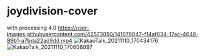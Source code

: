 # joydivision-cover
with processing 4.0
https://user-images.githubusercontent.com/42573050/141079047-f14af834-17ac-4648-89b1-a7bda22ad9dd.mp4
![KakaoTalk_20211110_170434176](https://user-images.githubusercontent.com/42573050/141079181-6d51282e-8f99-4920-a1c2-00e841bc7718.png)
![KakaoTalk_20211110_170608097](https://user-images.githubusercontent.com/42573050/141079198-8ecfe46a-f16e-4ae1-9f87-1df74254f8b8.png)
